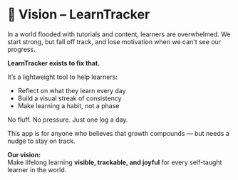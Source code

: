 # 🌟 Vision – LearnTracker

In a world flooded with tutorials and content, learners are overwhelmed. We start strong, but fall off track, and lose motivation when we can't see our progress.

**LearnTracker exists to fix that.**

It’s a lightweight tool to help learners:

- Reflect on what they learn every day
- Build a visual streak of consistency
- Make learning a habit, not a phase

No fluff. No pressure. Just one log a day.

This app is for anyone who believes that growth compounds — but needs a nudge to stay on track.

**Our vision:**  
Make lifelong learning **visible, trackable, and joyful** for every self-taught learner in the world.
